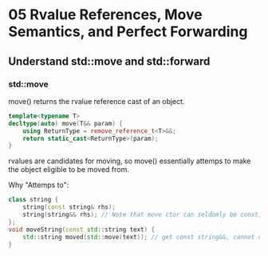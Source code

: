 # 05 Rvalue References, Move Semantics, and Perfect Forwarding

## Understand std::move and std::forward

### std::move

move() returns the rvalue reference cast of an object.

```Cpp
template<typename T>
decltype(auto) move(T&& param) {
    using ReturnType = remove_reference_t<T>&&;
    return static_cast<ReturnType>(param);
}
```

rvalues are candidates for moving, so move() essentially attemps to make the object eligible to be moved from.

Why "Attemps to":

```Cpp
class string {
    string(const string& rhs);
    string(string&& rhs); // Note that move ctor can seldomly be const, because they usually modifies the object.
};
void moveString(const std::string text) {
    std::string moved(std::move(text)); // get const string&&, cannot call move ctor, copy instead
}
```